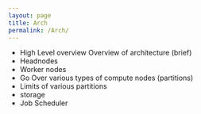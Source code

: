 ```yaml
---
layout: page
title: Arch 
permalink: /Arch/
---
```


- High Level overview Overview of architecture (brief)
- Headnodes
- Worker nodes
- Go Over various types of compute nodes (partitions)
- Limits of various partitions
- storage 
- Job Scheduler